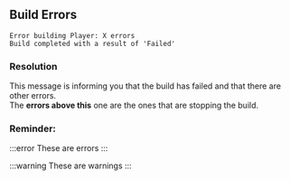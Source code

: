 ## Build Errors
```
Error building Player: X errors
Build completed with a result of 'Failed'
```
### Resolution 

This message is informing you that the build has failed and that there are other errors.  
The **errors above this** one are the ones that are stopping the build.  

### Reminder:

:::error
These are errors
:::

:::warning
These are warnings
:::